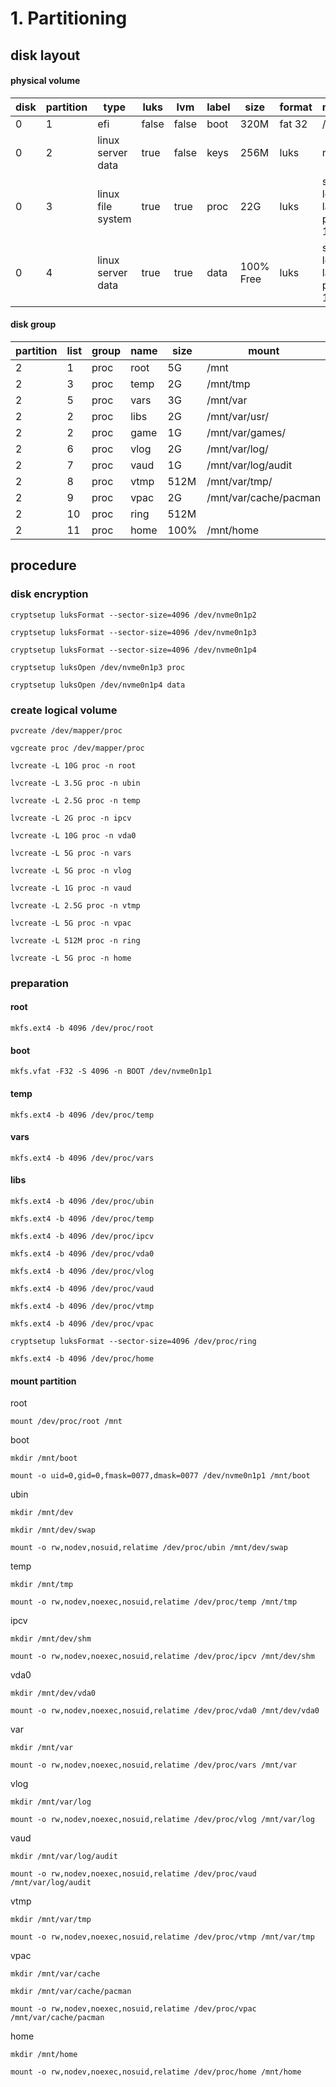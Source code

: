 # 1. Partitioning

## disk layout

#### physical volume
| disk | partition | type              | luks  | lvm   | label    | size      | format | mount                      |
| ---- | --------- | ----------------- | ----- | ----- | -------- | --------- | ------ | -------------------------- |
| 0    | 1         | efi               | false | false | boot     | 320M      | fat 32 | /boot                      |
| 0    | 2         | linux server data | true  | false | keys     | 256M      | luks   | none                       |
| 0    | 3         | linux file system | true  | true  | proc     | 22G       | luks   | see logical layout point 1 |
| 0    | 4         | linux server data | true  | true  | data     | 100% Free | luks   | see logical layout point 1 |


#### disk group
| partition | list | group  | name | size | mount                 | format |
| --------- | ---- | ------ | ---- | ---- | --------------------- | ------ |
| 2         | 1    | proc   | root | 5G   | /mnt                  | ext4   |
| 2         | 3    | proc   | temp | 2G   | /mnt/tmp              | ext4   |
| 2         | 5    | proc   | vars | 3G   | /mnt/var              | ext4   |
| 2         | 2    | proc   | libs | 2G   | /mnt/var/usr/         | ext4   |
| 2         | 2    | proc   | game | 1G   | /mnt/var/games/       | ext4   |
| 2         | 6    | proc   | vlog | 2G   | /mnt/var/log/         | ext4   |
| 2         | 7    | proc   | vaud | 1G   | /mnt/var/log/audit    | ext4   |
| 2         | 8    | proc   | vtmp | 512M | /mnt/var/tmp/         | ext4   |
| 2         | 9    | proc   | vpac | 2G   | /mnt/var/cache/pacman | ext4   |
| 2         | 10   | proc   | ring | 512M |                       | luks   |
| 2         | 11   | proc   | home | 100% | /mnt/home             | ext4   |


## procedure

### disk encryption
```
cryptsetup luksFormat --sector-size=4096 /dev/nvme0n1p2
```

```
cryptsetup luksFormat --sector-size=4096 /dev/nvme0n1p3
```

```
cryptsetup luksFormat --sector-size=4096 /dev/nvme0n1p4
```

```
cryptsetup luksOpen /dev/nvme0n1p3 proc
```

```
cryptsetup luksOpen /dev/nvme0n1p4 data
```

### create logical volume

```
pvcreate /dev/mapper/proc
```

```
vgcreate proc /dev/mapper/proc
```

```
lvcreate -L 10G proc -n root
```

```
lvcreate -L 3.5G proc -n ubin
```

```
lvcreate -L 2.5G proc -n temp
```

```
lvcreate -L 2G proc -n ipcv
```

```
lvcreate -L 10G proc -n vda0
```

```
lvcreate -L 5G proc -n vars
```

```
lvcreate -L 5G proc -n vlog
```

```
lvcreate -L 1G proc -n vaud
```

```
lvcreate -L 2.5G proc -n vtmp
```

```
lvcreate -L 5G proc -n vpac
```

```
lvcreate -L 512M proc -n ring
```

```
lvcreate -L 5G proc -n home
```

### preparation

#### root

```
mkfs.ext4 -b 4096 /dev/proc/root
```

#### boot
```
mkfs.vfat -F32 -S 4096 -n BOOT /dev/nvme0n1p1
```

#### temp
```
mkfs.ext4 -b 4096 /dev/proc/temp
```

#### vars
```
mkfs.ext4 -b 4096 /dev/proc/vars
```

#### libs



```
mkfs.ext4 -b 4096 /dev/proc/ubin
```

```
mkfs.ext4 -b 4096 /dev/proc/temp
```


```
mkfs.ext4 -b 4096 /dev/proc/ipcv
```

```
mkfs.ext4 -b 4096 /dev/proc/vda0
```



```
mkfs.ext4 -b 4096 /dev/proc/vlog
```

```
mkfs.ext4 -b 4096 /dev/proc/vaud
```

```
mkfs.ext4 -b 4096 /dev/proc/vtmp
```

```
mkfs.ext4 -b 4096 /dev/proc/vpac
```

```
cryptsetup luksFormat --sector-size=4096 /dev/proc/ring
```

```
mkfs.ext4 -b 4096 /dev/proc/home
```

#### mount partition

root
```
mount /dev/proc/root /mnt
```

boot
```
mkdir /mnt/boot
```

```
mount -o uid=0,gid=0,fmask=0077,dmask=0077 /dev/nvme0n1p1 /mnt/boot
```

ubin
```
mkdir /mnt/dev
```
```
mkdir /mnt/dev/swap
```
```
mount -o rw,nodev,nosuid,relatime /dev/proc/ubin /mnt/dev/swap
```

temp
```
mkdir /mnt/tmp
```
```
mount -o rw,nodev,noexec,nosuid,relatime /dev/proc/temp /mnt/tmp
```

ipcv
```
mkdir /mnt/dev/shm
```
```
mount -o rw,nodev,noexec,nosuid,relatime /dev/proc/ipcv /mnt/dev/shm
```

vda0
```
mkdir /mnt/dev/vda0
```
```
mount -o rw,nodev,noexec,nosuid,relatime /dev/proc/vda0 /mnt/dev/vda0
```

var
```
mkdir /mnt/var
```

```
mount -o rw,nodev,noexec,nosuid,relatime /dev/proc/vars /mnt/var
```

vlog
```
mkdir /mnt/var/log
```

```
mount -o rw,nodev,noexec,nosuid,relatime /dev/proc/vlog /mnt/var/log
```

vaud
```
mkdir /mnt/var/log/audit
```
```
mount -o rw,nodev,noexec,nosuid,relatime /dev/proc/vaud /mnt/var/log/audit
```

vtmp
```
mkdir /mnt/var/tmp
```

```
mount -o rw,nodev,noexec,nosuid,relatime /dev/proc/vtmp /mnt/var/tmp
```

vpac
```
mkdir /mnt/var/cache
```

```
mkdir /mnt/var/cache/pacman
```

```
mount -o rw,nodev,noexec,nosuid,relatime /dev/proc/vpac /mnt/var/cache/pacman
```

home
```
mkdir /mnt/home
```

```
mount -o rw,nodev,noexec,nosuid,relatime /dev/proc/home /mnt/home
```

